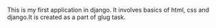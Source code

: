 This is my first application in django. It involves basics of html, css and django.It is created as a part of glug task.
